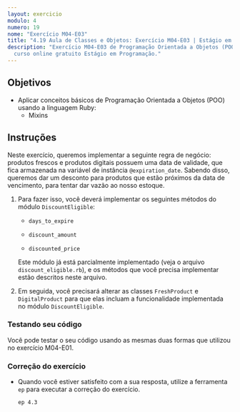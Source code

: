 ```yaml
---
layout: exercicio
modulo: 4
numero: 19
nome: "Exercício M04-E03"
title: "4.19 Aula de Classes e Objetos: Exercício M04-E03 | Estágio em Programação"
description: "Exercício M04-E03 de Programação Orientada a Objetos (POO) do
  curso online gratuito Estágio em Programação."
---
```


## Objetivos

- Aplicar conceitos básicos de Programação Orientada a Objetos (POO) usando a linguagem Ruby:
  * Mixins

## Instruções

Neste exercício, queremos implementar a seguinte regra de negócio: produtos frescos e produtos digitais possuem uma data de validade, que fica armazenada na variável de instância `@expiration_date`. Sabendo disso, queremos dar um desconto para produtos que estão próximos da data de vencimento, para tentar dar vazão ao nosso estoque.

1. Para fazer isso, você deverá implementar os seguintes métodos do módulo `DiscountEligible`:

      * `days_to_expire`

      * `discount_amount`

      * `discounted_price`

    Este módulo já está parcialmente implementado (veja o arquivo `discount_eligible.rb`), e os métodos que você precisa implementar estão descritos neste arquivo.

2. Em seguida, você precisará alterar as classes `FreshProduct` e `DigitalProduct` para que elas incluam a funcionalidade implementada no módulo `DiscountEligible`.

### Testando seu código

Você pode testar o seu código usando as mesmas duas formas que utilizou no exercício M04-E01.

### Correção do exercício

- Quando você estiver satisfeito com a sua resposta, utilize a ferramenta `ep` para executar a correção do exercício.

    ```bash
    ep 4.3
    ```
